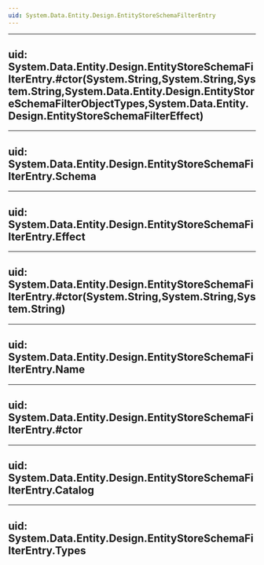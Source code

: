 ```yaml
---
uid: System.Data.Entity.Design.EntityStoreSchemaFilterEntry
---
```


---
uid: System.Data.Entity.Design.EntityStoreSchemaFilterEntry.#ctor(System.String,System.String,System.String,System.Data.Entity.Design.EntityStoreSchemaFilterObjectTypes,System.Data.Entity.Design.EntityStoreSchemaFilterEffect)
---

---
uid: System.Data.Entity.Design.EntityStoreSchemaFilterEntry.Schema
---

---
uid: System.Data.Entity.Design.EntityStoreSchemaFilterEntry.Effect
---

---
uid: System.Data.Entity.Design.EntityStoreSchemaFilterEntry.#ctor(System.String,System.String,System.String)
---

---
uid: System.Data.Entity.Design.EntityStoreSchemaFilterEntry.Name
---

---
uid: System.Data.Entity.Design.EntityStoreSchemaFilterEntry.#ctor
---

---
uid: System.Data.Entity.Design.EntityStoreSchemaFilterEntry.Catalog
---

---
uid: System.Data.Entity.Design.EntityStoreSchemaFilterEntry.Types
---

